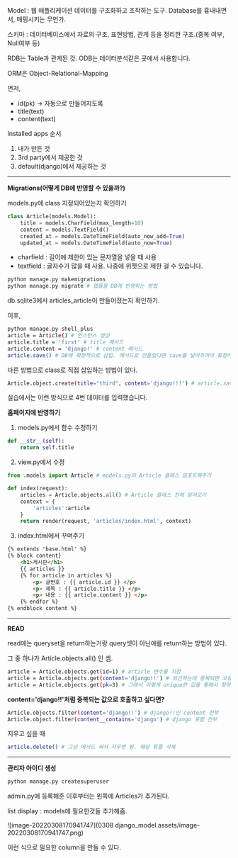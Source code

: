 Model : 웹 애플리케이션 데이터를 구조화하고 조작하는 도구. Database를 흉내내면서, 매핑시키는 무언가.

스키마 : 데이터베이스에서 자료의 구조, 표현방법, 관계 등을 정리한 구조.(중복 여부, Null여부 등)

RDB는 Table과 관계된 것. ODB는 데이터분석같은 곳에서 사용합니다.

ORM은 Object-Relational-Mapping



먼저,

- id(pk) -> 자동으로 만들어지도록
- title(text)
- content(text)



Installed apps 순서

1. 내가 만든 것
2. 3rd party에서 제공한 것
3. default(django)에서 제공하는 것

--------

__Migrations(어떻게 DB에 반영할 수 있을까?)__

models.py에 class 지정되어있는지 확인하기

```python
class Article(models.Model):
    title = models.CharField(max_length=10)
    content = models.TextField()
    created_at = models.DateTimeField(auto_now_add=True)
    updated_at = models.DateTimeField(auto_now=True)
```

- charfield : 길이에 제한이 있는 문자열을 넣을 때 사용
- textfield : 글자수가 많을 때 사용. 나중에 위젯으로 제한 걸 수 있습니다.

```bash
python manage.py makemigrations
python manage.py migrate # 앱들을 DB에 반영하는 방법
```

db.sqlite3에서 articles_article이 만들어졌는지 확인하기.

이후,

```bash
python manage.py shell_plus
article = Article() # 인스턴스 생성
article.title = 'first' # title 메서드
article.content = 'django!' # content 메서드
article.save() # DB에 확정적으로 삽입. 메서드로 만들었다면 save를 넣어주어야 확정이 된다.
```

다른 방법으로 class로 직접 삽입하는 방법이 있다.

```bash
Article.object.create(title="third", content='django!!!') # article.save() 안해줘도 됨
```

실습에서는 이런 방식으로 4번 데이터를 입력했습니다.



__홈페이지에 반영하기__

1. models.py에서 함수 수정하기

```python
def __str__(self):
    return self.title
```

2. view.py에서 수정

```python
from .models import Article # models.py의 Article 클래스 임포트해주기

def index(request):
    articles = Article.objects.all() # Article 클래스 전체 읽어오기
    context = {
        'articles':article
    }
    return render(request, 'articles/index.html', context)
```

3. index.html에서 꾸며주기

```html
{% extends 'base.html' %}
{% block content}
	<h1>게시판</h1>
	{{ articles }}
	{% for article in articles %}
		<p> 글번호 : {{ article.id }} </p>
		<p> 제목 : {{ article.title }} </p>
		<p> 내용 : {{ article.content }} </p>
	{% endfor %}
{% endblock content %}
```

--------------

__READ__

read에는 queryset을 return하는거랑 query셋이 아닌애를 return하는 방법이 있다.

그 중 하나가 Article.objects.all() 인 셈.

```bash
article = Article.objects.get(id=1) # article 변수를 지정
article = Article.objects.get(content='django!!') # 되긴하는데 중복되면 오류
article = Article.objects.get(pk=3) # 그래서 이렇게 unique한 값을 통해서 찾아야 함
```

__content='django!!'처럼 중복되는 값으로 호출하고 싶다면?__

```bash
Article.objects.filter(content='django!!') # django!!인 content 전부
Article.object.filter(content__contains='django') # django 포함 전부
```

지우고 싶을 때

```bash
article.delete() # 그냥 메서드 써서 지우면 됨. 해당 튜플 삭제
```

--------------------

__관리자 아이디 생성__

```bash
python manage.py createsuperuser
```

admin.py에 등록해준 이후부터는 왼쪽에 Articles가 추가된다.

list display : models에 필요한것들 추가해줌.

![image-20220308170941747](0308 django_model.assets/image-20220308170941747.png)

이런 식으로 필요한 column을 만들 수 있다.

